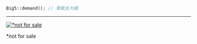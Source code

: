<a href="https://youtu.be/SeZlTseet-0">

```php
Big5::demand(); // 索取五大碼
```
</a>

***
[![*not for sale](https://images-ext-1.discordapp.net/external/4YY9wjCOp-2cMlFGZSbLR7cOgGZrwqi-vlp3gZXMjbE/%3Fwidth%3D780%26height%3D585/https/media.discordapp.net/attachments/430364566027763744/938125566488490014/IMG_2604.jpg)](https://youtu.be/qRVwlPuztsY)

*not for sale
